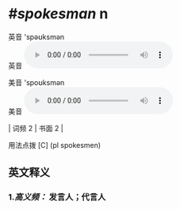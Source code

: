 # ***\#spokesman*** n
英音 'spəʊksmən  
英音
<audio src="./media/spokesman-B.aac" controls="controls"></audio>

美音 'spoʊksmən  
美音
<audio src="./media/spokesman.aac" controls="controls"></audio>



| 词频 2 | 书面 2 |  

用法点拨  [C] (pl spokesmen)

英文释义
---
### 1.*高义频：* **发言人；代言人**  


